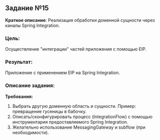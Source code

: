 ## Задание №15

__Краткое описание__: Реализация обработки доменной сущности через каналы Spring Integration.

### Цель:
Осуществление "интеграции" частей приложения с помощью EIP.

### Результат:
Приложение c применением EIP на Spring Integration.

### Описание задания:

__Требования:__

1. Выбрать другую доменную область и сущности. Пример: превращение гусеницы в бабочку.
2. Описать/сконфигурировать процесс (IntegrationFlow) с помощью инструментария предоставляемого Spring Integration.
3. Желательно использование MessagingGateway и subflow (при необходимости).
